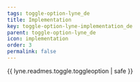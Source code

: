 ```yaml
---
tags: toggle-option-lyne_de
title: Implementation
key: toggle-option-lyne-implementation_de
parent: toggle-option-lyne_de
icon: implementation
order: 3
permalink: false  
---
```

{{ lyne.readmes.toggle.toggleoption | safe }}


